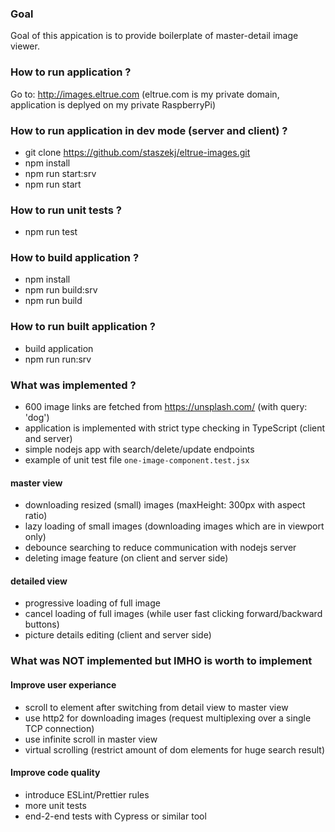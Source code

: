 ### Goal
Goal of this appication is to provide boilerplate of master-detail image viewer.

### How to run application ?
Go to: http://images.eltrue.com
(eltrue.com is my private domain, application is deplyed on my private RaspberryPi)

### How to run application in dev mode (server and client) ?
* git clone https://github.com/staszekj/eltrue-images.git
* npm install
* npm run start:srv
* npm run start

### How to run unit tests ?
* npm run test

### How to build application ?
* npm install
* npm run build:srv
* npm run build

### How to run built application ?
* build application
* npm run run:srv

### What was implemented ?
* 600 image links are fetched from https://unsplash.com/ (with query: 'dog')
* application is implemented with strict type checking in TypeScript (client and server)
* simple nodejs app with search/delete/update endpoints
* example of unit test file `one-image-component.test.jsx`

#### master view
* downloading resized (small) images (maxHeight: 300px with aspect ratio)
* lazy loading of small images (downloading images which are in viewport only)
* debounce searching to reduce communication with nodejs server
* deleting image feature (on client and server side)

#### detailed view
* progressive loading of full image
* cancel loading of full images (while user fast clicking forward/backward buttons)
* picture details editing (client and server side)

### What was NOT implemented but IMHO is worth to implement
#### Improve user experiance
* scroll to element after switching from detail view to master view
* use http2 for downloading images (request multiplexing over a single TCP connection)
* use infinite scroll in master view
* virtual scrolling (restrict amount of dom elements for huge search result)

#### Improve code quality
* introduce ESLint/Prettier rules
* more unit tests
* end-2-end tests with Cypress or similar tool
